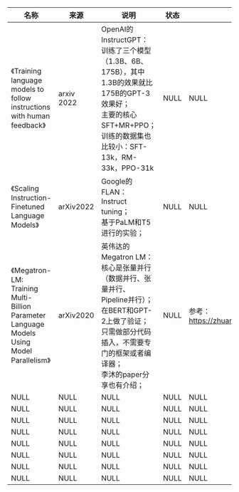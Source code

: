 |名称  |  来源   | 说明  |状态   | 备注  |
|  ----  | ----  |----  | ----  |----  |
| 《Training language models to follow instructions with human feedback》 | arxiv 2022 | OpenAI的InstructGPT：<br/>训练了三个模型（1.3B、6B、175B），其中1.3B的效果就比175B的GPT-3效果好；<br/>主要的核心SFT+MR+PPO；<br/>训练的数据集也比较小：SFT-13k，RM-33k，PPO-31k | NULL | NULL |
| 《Scaling Instruction-Finetuned Language Models》| arXiv2022| Google的FLAN：<br/> Instruct tuning；<br/>基于PaLM和T5进行的实验；| NULL | NULL |
| 《Megatron-LM: Training Multi-Billion Parameter Language Models Using Model Parallelism》| arXiv2020| 英伟达的Megatron LM：<br/>核心是张量并行（数据并行、张量并行、Pipeline并行）；<br/>在BERT和GPT-2上做了验证；<br/>只需做部分代码插入，不需要专门的框架或者编译器；<br/>李沐的paper分享也有介绍；| NULL |参考：https://zhuanlan.zhihu.com/p/366906920|
| NULL  | NULL |NULL |NULL |NULL |
| NULL  | NULL |NULL |NULL |NULL |
| NULL  | NULL |NULL |NULL |NULL |
| NULL  | NULL |NULL |NULL |NULL |
| NULL  | NULL |NULL |NULL |NULL |
| NULL  | NULL |NULL |NULL |NULL |
| NULL  | NULL |NULL |NULL |NULL |
| NULL  | NULL |NULL |NULL |NULL |
